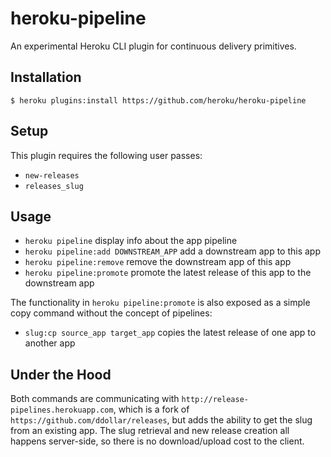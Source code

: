 heroku-pipeline
===============
An experimental Heroku CLI plugin for continuous delivery primitives.

Installation
------------
    $ heroku plugins:install https://github.com/heroku/heroku-pipeline

Setup
-----
This plugin requires the following user passes:

 - `new-releases`
 - `releases_slug`

Usage
-----
  - `heroku pipeline`                          display info about the app pipeline
  - `heroku pipeline:add DOWNSTREAM_APP`       add a downstream app to this app
  - `heroku pipeline:remove`                   remove the downstream app of this app
  - `heroku pipeline:promote`                  promote the latest release of this app to the downstream app

The functionality in `heroku pipeline:promote` is also exposed as a simple copy command without the concept of pipelines:

  - `slug:cp source_app target_app`    copies the latest release of one app to another app


Under the Hood
--------------
Both commands are communicating with `http://release-pipelines.herokuapp.com`, which is a fork of `https://github.com/ddollar/releases`,
but adds the ability to get the slug from an existing app. The slug retrieval and new release creation all happens server-side, so there
is no download/upload cost to the client.

